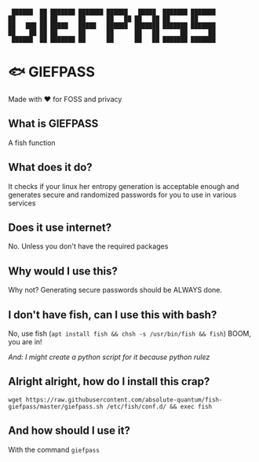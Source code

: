 ``` 
 ██████  ██ ███████ ███████ ██████   █████  ███████ ███████ 
██       ██ ██      ██      ██   ██ ██   ██ ██      ██      
██   ███ ██ █████   █████   ██████  ███████ ███████ ███████ 
██    ██ ██ ██      ██      ██      ██   ██      ██      ██ 
 ██████  ██ ███████ ██      ██      ██   ██ ███████ ███████ 
```

# 🐟 GIEFPASS

Made with ❤️️ for FOSS and privacy


## What is GIEFPASS

A fish function

## What does it do?

It checks if your linux her entropy generation is acceptable enough and generates secure and randomized passwords for you to use in various services

## Does it use internet?

No. Unless you don't have the required packages

## Why would I use this?

Why not? Generating secure passwords should be ALWAYS done.

## I don't have fish, can I use this with bash?

No, use fish (`apt install fish && chsh -s /usr/bin/fish && fish`) BOOM, you are in! 

*And: I might create a python script for it because python rulez*

## Alright alright, how do I install this crap?

`wget https://raw.githubusercontent.com/absolute-quantum/fish-giefpass/master/giefpass.sh /etc/fish/conf.d/ && exec fish`

## And how should I use it?

With the command `giefpass`

